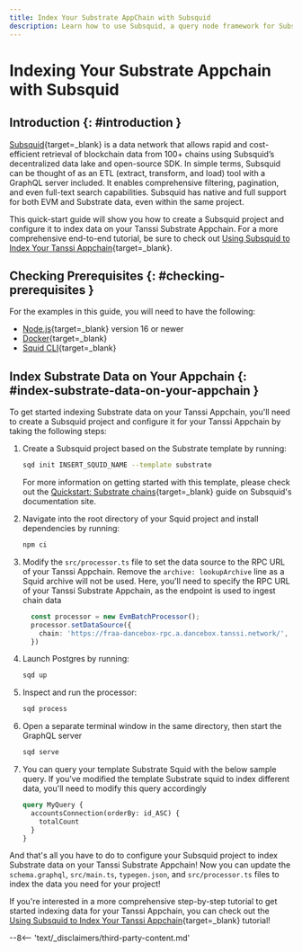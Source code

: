 ```yaml
---
title: Index Your Substrate AppChain with Subsquid
description: Learn how to use Subsquid, a query node framework for Substrate-based chains, to index and process Substrate data on Your Tanssi Substrate Appchain.
---
```


# Indexing Your Substrate Appchain with Subsquid

## Introduction {: #introduction }

[Subsquid](https://subsquid.io){target=\_blank} is a data network that allows rapid and cost-efficient retrieval of blockchain data from 100+ chains using Subsquid’s decentralized data lake and open-source SDK. In simple terms, Subsquid can be thought of as an ETL (extract, transform, and load) tool with a GraphQL server included. It enables comprehensive filtering, pagination, and even full-text search capabilities. Subsquid has native and full support for both EVM and Substrate data, even within the same project.

This quick-start guide will show you how to create a Subsquid project and configure it to index data on your Tanssi Substrate Appchain. For a more comprehensive end-to-end tutorial, be sure to check out [Using Subsquid to Index Your Tanssi Appchain](/builders/tutorials/subsquid/){target=\_blank}.

## Checking Prerequisites {: #checking-prerequisites }

For the examples in this guide, you will need to have the following:

 - [Node.js](https://nodejs.org/en/download/){target=\_blank} version 16 or newer
 - [Docker](https://docs.docker.com/get-docker/){target=\_blank}
 - [Squid CLI](https://docs.subsquid.io/squid-cli/installation/){target=\_blank}

## Index Substrate Data on Your Appchain {: #index-substrate-data-on-your-appchain }

To get started indexing Substrate data on your Tanssi Appchain, you'll need to create a Subsquid project and configure it for your Tanssi Appchain by taking the following steps:

1. Create a Subsquid project based on the Substrate template by running:

    ```bash
    sqd init INSERT_SQUID_NAME --template substrate
    ```

    For more information on getting started with this template, please check out the [Quickstart: Substrate chains](https://docs.subsquid.io/quickstart/quickstart-substrate/){target=\_blank} guide on Subsquid's documentation site.

2. Navigate into the root directory of your Squid project and install dependencies by running:  

    ```bash
    npm ci
    ```


3. Modify the `src/processor.ts` file to set the data source to the RPC URL of your Tanssi Appchain. Remove the `archive: lookupArchive` line as a Squid archive will not be used. Here, you'll need to specify the RPC URL of your Tanssi Substrate Appchain, as the endpoint is used to ingest chain data

    ```ts
      const processor = new EvmBatchProcessor();
      processor.setDataSource({
        chain: 'https://fraa-dancebox-rpc.a.dancebox.tanssi.network/',
      })
    ```

4. Launch Postgres by running:

    ```bash
    sqd up
    ```

5. Inspect and run the processor:

    ```bash
    sqd process
    ```

6. Open a separate terminal window in the same directory, then start the GraphQL server 

    ```bash
    sqd serve
    ```

7. You can query your template Substrate Squid with the below sample query. If you've modified the template Substrate squid to index different data, you'll need to modify this query accordingly

    ```graphql
    query MyQuery {
      accountsConnection(orderBy: id_ASC) {
        totalCount
      }
    }
    ```

And that's all you have to do to configure your Subsquid project to index Substrate data on your Tanssi Substrate Appchain! Now you can update the `schema.graphql`, `src/main.ts`, `typegen.json`, and `src/processor.ts` files to index the data you need for your project!

If you're interested in a more comprehensive step-by-step tutorial to get started indexing data for your Tanssi Appchain, you can check out the [Using Subsquid to Index Your Tanssi Appchain](/builders/tutorials/subsquid/){target=\_blank} tutorial!

--8<-- 'text/_disclaimers/third-party-content.md'
